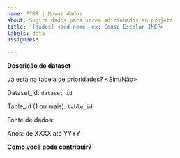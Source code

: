```yaml
---
name: PTBR | Novos dados
about: Sugira dados para serem adicionados ao projeto
title: '[dados] <add nome, ex: Censo Escolar INEP>'
labels: data
assignees:

---
```


**Descrição do dataset**

Já está na [tabela de prioridades](https://docs.google.com/spreadsheets/d/1jnmmG4V6Ugh_-lhVSMIVu_EaL05y1dX9Y0YW8G8e_Wo/edit?usp=sharing)? <Sim/Não>

Dataset_id: `dataset_id`

Table_id (1 ou mais): `table_id`

Fonte de dados: <link>

Anos: de XXXX até YYYY

**Como você pode contribuir?**
